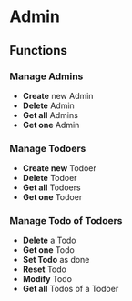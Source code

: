 # Admin

## Functions

### Manage **Admins**

- **Create** new Admin
- **Delete** Admin
- **Get all** Admins 
- **Get one** Admin

### Manage Todoers

- **Create new** Todoer
- **Delete** Todoer
- **Get all** Todoers
- **Get one** Todoer

### Manage Todo of Todoers

- **Delete** a Todo
- **Get one** Todo
- **Set Todo** as done
- **Reset** Todo
- **Modify** Todo
- **Get all** Todos of a Todoer
